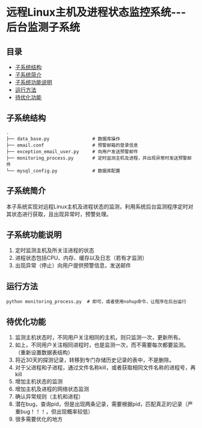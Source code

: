 # 远程Linux主机及进程状态监控系统---后台监测子系统

## 目录

- [子系统结构](#子系统结构)
- [子系统简介](#子系统简介)
- [子系统功能说明](#子系统功能说明)
- [运行方法](#运行方法)
- [待优化功能](#待优化功能)

## 子系统结构

```text
.
├── data_base.py                # 数据库操作
├── email.conf                  # 预警邮箱的登录信息 
├── exception_email_user.py     # 向用户发送预警邮件 
├── monitoring_process.py       # 定时监测主机及进程，并出现异常时发送预警邮件 
└── mysql_config.py             # 数据库配置 
```


## 子系统简介
本子系统实现对远程Linux主机及进程状态的监测，利用系统后台监测程序定时对其状态进行获取，且出现异常时，预警处理。


## 子系统功能说明
1. 定时监测主机及所关注进程的状态
2. 进程状态包括CPU、内存、缓存以及日志（若有才监测）
3. 出现异常（停止）向用户提供预警信息，发送邮件


## 运行方法
```text
python monitoring_process.py  # 即可，或者使用nohup命令，让程序在后台运行
```

## 待优化功能
1. 监测主机状态时，不同用户关注相同的主机，则只监测一次，更新所有。
2. 如上，不同用户关注相同进程时，也是监测一次，而不需要每次都要监测。（重新设置数据表结构）
3. 将近30天的探测记录，转移到专门存储历史记录的表中，不是删除。
4. 对于父进程和子进程，通过文件名称kill，或者获取相同文件名称的进程号，再kill
5. 增加主机状态的监测
6. 增加主机及进程的网络状态监测
7. 确认异常规则（主机和进程）
8. 潜在bug，查询pid，但是出现两条记录，需要根据pid，匹配真正的记录（严重bug！！！，但出现概率较低）
9. 很多需要优化的地方
